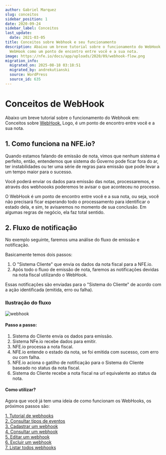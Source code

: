 ```yaml
---
author: Gabriel Marquez
slug: conceitos
sidebar_position: 1
date: 2020-09-24
sidebar_label: Conceitos
last_update:
  date: 2021-03-05
title: Conceitos sobre Webhook e seu funcionamento
description: Abaixo um breve tutorial sobre o funcionamento do WebHook. Sendo o
  WebHook como um ponto de encontro entre você e a sua nota.
image: https://nfe.io/docs/app/uploads/2020/09/webhook-flow.png
migration_info:
  migrated_on: 2025-08-18 03:18:51
  migrated_by: andrekutianski
  source: WordPress
  source_id: 635
---
```


# Conceitos de WebHook

Abaixo um breve tutorial sobre o funcionamento do Webhook em: Conceitos sobre [WebHook.][8] Logo, é um ponto de encontro entre você e a sua nota.

## 1\. Como funciona na NFE.io?

Quando estamos falando de emissão de nota, vimos que nenhum sistema é perfeito, então, entendemos que sistema do Governo pode ficar fora do ar, ter instabilidades ou ter uma série de regras para emissão que pode levar a um tempo maior para o sucesso.

Você poderá enviar os dados para emissão das notas, processaremos, e através dos webhoooks poderemos te avisar o que aconteceu no processo.

O WebHook é um ponto de encontro entre você e a sua nota, ou seja, você não precisará ficar esperando todo o processamento para identificar o estado dela, e sim, te avisaremos no momento de sua conclusão. Em algumas regras de negócio, ela faz total sentido.

## 2\. Fluxo de notificação

No exemplo seguinte, faremos uma análise do fluxo de emissão e notificação.

Basicamente temos dois passos:

1. O "Sistema Cliente" que envia os dados da nota fiscal para a NFE.io.
2. Após todo o fluxo de emissão de nota, faremos as notificações devidas na nota fiscal utilizando o WebHook.

Essas notificações são enviadas para o "Sistema do Cliente" de acordo com a ação identificada (emitida, erro ou falha).

### Ilustração do fluxo

![webhook](/static/docs/webhooks/webhook-flow.png)

#### Passo a passo:

1. Sistema do Cliente envia os dados para emissão.
2. Sistema NFe.io recebe dados para emitir.
3. NFE.io processa a nota fiscal.
4. NFE.io entende o estado da nota, se foi emitida com sucesso, com erro ou com falha.
5. NFE.io aciona o gatilho de notificação para o Sistema do Cliente baseado no status da nota fiscal.
6. Sistema do Cliente recebe a nota fiscal na url equivalente ao status da nota.

#### Como utilizar?

Agora que você já tem uma ideia de como funcionam os WebHooks, os próximos passos são:

[1\. Tutorial de webhooks][11]  
[2\. Consultar tipos de eventos][12]  
[3\. Cadastrar um webhook][13]  
[4\. Consultar um webhook][14]  
[5\. Editar um webhook][15]  
[6\. Excluir um webhook][16]  
[7\. Listar todos webhooks][17]


[1]: #Conceitos%5Fde%5FWebHook
[2]: #O%5Fque%5Fencontrara%5Fno%5Ftexto
[3]: #1%5FComo%5Ffunciona%5Fna%5FNFEio
[4]: #2%5FFluxo%5Fde%5Fnotificacao
[5]: #Ilustracao%5Fdo%5Ffluxo
[6]: #Passo%5Fa%5Fpasso
[7]: #Como%5Futilizar
[8]: https://nfe.io/docs/conceitos/webhook/
[9]: https://nfe.io/docs/documentacao/webhooks/conceitos/#1%5FComo%5Ffunciona%5Fna%5FNFEio
[10]: https://nfe.io/docs/documentacao/webhooks/conceitos/#2%5FFluxo%5Fde%5Fnotificacao
[11]: https://nfe.io/docs/webhooks/integracao/
[12]: https://nfe.io/docs/documentacao/webhooks/integracao/#1%5FTipos%5Fde%5FEventos
[13]: #2%5FCadastrar
[14]: https://nfe.io/docs/documentacao/webhooks/integracao/#3%5FConsultar
[15]: https://nfe.io/docs/documentacao/webhooks/integracao/#4%5FEditar
[16]: https://nfe.io/docs/documentacao/webhooks/integracao/#5%5FExcluir
[17]: https://nfe.io/docs/documentacao/webhooks/integracao/#6%5FListar

